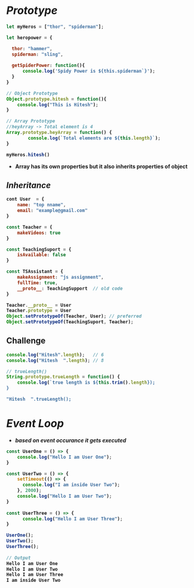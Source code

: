 # _Prototype_

<b>
  
```javascript
let myHeros = ["thor", "spiderman"];

let heropower = {

  thor: "hammer",
  spiderman: "sling",
  
  getSpiderPower: function(){
      console.log('Spidy Power is ${this.spiderman`}');
  }
}

// Object Prototype
Object.prototype.hitesh = function(){
	console.log("This is Hitesh");
}

// Array Prototype
//heyArray -> Total element is 4
Array.prototype.heyArray = function() {
		console.log(`Total elements are ${this.length}`);
}

myHeros.hitesh()

```
- Array has its own properties but it also inherits properties of object

## _Inheritance_
```javascript
cont User  = {
	name: "top nname",
	email: "example@gmail.com"
}

const Teacher = { 
	makeVideos: true
}

const TeachingSuport = {
	isAvailable: false
}

const TSAssistant = {
	makeAssignment: "js assignment",
	fullTime: true,
	__proto__: TeachingSupport  // old code
}

Teacher.__proto__ = User
Teacher.prototype = User
Object.setPrototypeOf(Teacher, User); // preferred
Object.setPrototypeOf(TeachingSuport, Teacher);
```

## Challenge
```javascript
console.log("Hitesh".length);   // 6
console.log("Hitesh  ".length); // 8

// trueLength()
String.prototype.trueLength = function() {
    console.log(`true length is ${this.trim().length});
}

"Hitesh  ".trueLength();

```

# _Event Loop_
 - _based on event occurance it gets executed_
	
```javascript
const UserOne = () => {	
    console.log("Hello I am User One");	
}

const UserTwo = () => {
	setTimeout(() => {
      console.log("I am inside User Two");
	}, 2000);
	console.log("Hello I am User Two");
}
	
const UserThree = () => {
      console.log("Hello I am User Three");
}

UserOne();
UserTwo();
UserThree();
	
// Output
Hello I am User One
Hello I am User Two
Hello I am User Three
I am inside User Two
```	
</b>
